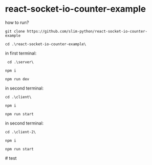 ﻿# react-socket-io-counter-example

how to run?

`git clone https://github.com/slim-python/react-socket-io-counter-example`

`cd .\react-socket-io-counter-example\`

in first terminal:

` cd .\server\`

`npm i`

`npm run dev`

in second terminal:

`cd .\client\`

`npm i`

`npm run start`

in second terminal:

`cd .\client-2\`

`npm i`

`npm run start`

#   t e s t  
 